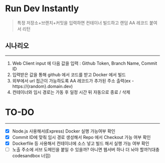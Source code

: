 # Run Dev Instantly
> 특정 저장소+브랜치+커밋을 입력하면 컨테이너 빌드하고 랜덤 AA 레코드 붙여서 리턴

## 시나리오

---
1. Web Client input 에 다음 값을 입력 : Github Token, Branch Name, Commit ID
2. 입력받은 값을 통해 github 에서 코드를 받고 Docker 에서 빌드
3. 외부에서 url 접근이 가능하도록 AA 레코드가 추가된 주소 출력(ex - https://{random}.domain.dev)
4. 컨테이너와 임시 경로는 가동 후 일정 시간 뒤 자동으로 종료 / 삭제

# TO-DO

------

* [x] Node.js 사용해서(Express) Docker 실행 가능여부 확인
* [x] Commit ID에 맞춰 임시 경로 생성해서 Repo 에서 Checkout 가능 여부 확인
* [x] Dockerfile 등 사용해서 컨테이너에 소스 넣고 빌드 해서 실행 가능 여부 확인
* [ ] 노출 주소에 서브 도메인을 붙일 수 있을까? 아니면 웹서버 하나 더 놔야 할까?(대충 codesandbox 너낌)